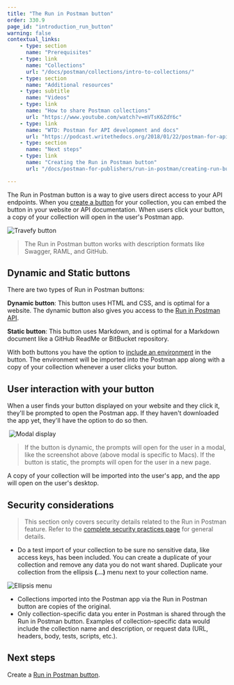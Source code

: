 ```yaml
---
title: "The Run in Postman button"
order: 330.9
page_id: "introduction_run_button"
warning: false
contextual_links:
    - type: section
      name: "Prerequisites"
    - type: link
      name: "Collections"
      url: "/docs/postman/collections/intro-to-collections/"
    - type: section
      name: "Additional resources"
    - type: subtitle
      name: "Videos"
    - type: link
      name: "How to share Postman collections"
      url: "https://www.youtube.com/watch?v=mVTsK6ZdY6c"
    - type: link
      name: "WTD: Postman for API development and docs"
      url: "https://podcast.writethedocs.org/2018/01/22/postman-for-api-docs-write-the-docs/"
    - type: section
      name: "Next steps"
    - type: link
      name: "Creating the Run in Postman button"
      url: "/docs/postman-for-publishers/run-in-postman/creating-run-button/"

---
```


The Run in Postman button is a way to give users direct access to your API endpoints. When you [create a button](/docs/postman-for-publishers/run-in-postman/creating-run-button/) for your collection, you can embed the button in your website or API documentation. When users click your button, a copy of your collection will open in the user's Postman app.

![Travefy button](https://assets.postman.com/postman-docs/Travefy+API+RIP+button.jpg)

> The Run in Postman button works with description formats like Swagger, RAML, and GitHub.

## Dynamic and Static buttons

There are two types of Run in Postman buttons:

**Dynamic button**: This button uses HTML and CSS, and is optimal for a website. The dynamic button also gives you access to the [Run in Postman API](/docs/postman-for-publishers/run-in-postman/run-button-API/).

**Static button**: This button uses Markdown, and is optimal for a Markdown document like a GitHub ReadMe or BitBucket repository.

With both buttons you have the option to [include an environment](/docs/postman-for-publishers/run-in-postman/environments-run-button/) in the button. The environment will be imported into the Postman app along with a copy of your collection whenever a user clicks your button.

## User interaction with your button

When a user finds your button displayed on your website and they click it, they'll be prompted to open the Postman app. If they haven't downloaded the app yet, they'll have the option to do so then.

 ![Modal display](https://assets.postman.com/postman-docs/Unsized+modal+image.jpg)

> If the button is dynamic, the prompts will open for the user in a modal, like the screenshot above (above modal is specific to Macs). If the button is static, the prompts will open for the user in a new page.

A copy of your collection will be imported into the user's app, and the app will open on the user's desktop.

## Security considerations

> This section only covers security details related to the Run in Postman feature. Refer to the [complete security practices page](https://www.postman.com/security) for general details.

* Do a test import of your collection to be sure no sensitive data, like access keys, has been included. You can create a duplicate of your collection and remove any data you do not want shared. Duplicate your collection from the ellipsis **(...)** menu next to your collection name.

![Ellipsis menu](https://assets.postman.com/postman-docs/Duplicate+collections.jpg)

* Collections imported into the Postman app via the Run in Postman button are copies of the original.
* Only collection-specific data you enter in Postman is shared through the Run in Postman button. Examples of collection-specific data would include the collection name and description, or request data (URL, headers, body, tests, scripts, etc.).

## Next steps

Create a [Run in Postman button](/docs/postman-for-publishers/run-in-postman/creating-run-button/).

